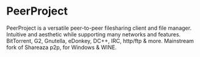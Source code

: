 # PeerProject
PeerProject is a versatile peer-to-peer filesharing client and file manager. Intuitive and aesthetic while supporting many networks and features. BitTorrent, G2, Gnutella, eDonkey, DC++, IRC, http/ftp &amp; more. Mainstream fork of Shareaza p2p, for Windows &amp; WINE.
